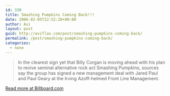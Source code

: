 ```yaml
---
id: 330
title: Smashing Pumpkins Coming Back!!!
date: 2006-02-05T22:52:20+00:00
author: Avi
layout: post
guid: http://aviflax.com/post/smashing-pumpkins-coming-back/
permalink: /post/smashing-pumpkins-coming-back/
categories:
  - none
---
```

> In the clearest sign yet that Billy Corgan is moving ahead with his plan to revive seminal alternative rock act Smashing Pumpkins, sources say the group has signed a new management deal with Jared Paul and Paul Geary at the Irving Azoff-helmed Front Line Management.

[Read more at Billboard.com](http://www.billboard.com/bbcom/news/article_display.jsp?vnu_content_id=1001956802)